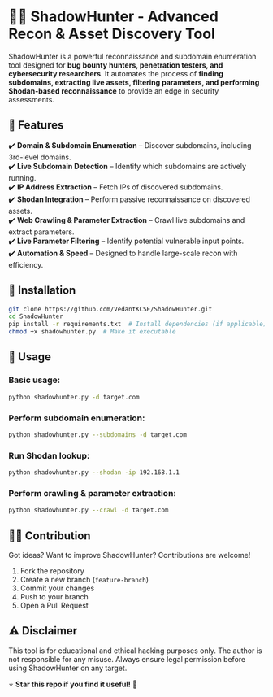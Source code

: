 # 🕵️‍♂️ ShadowHunter - Advanced Recon & Asset Discovery Tool  

ShadowHunter is a powerful reconnaissance and subdomain enumeration tool designed for **bug bounty hunters, penetration testers, and cybersecurity researchers**. It automates the process of **finding subdomains, extracting live assets, filtering parameters, and performing Shodan-based reconnaissance** to provide an edge in security assessments.  

## 🚀 Features  
✔️ **Domain & Subdomain Enumeration** – Discover subdomains, including 3rd-level domains.  
✔️ **Live Subdomain Detection** – Identify which subdomains are actively running.  
✔️ **IP Address Extraction** – Fetch IPs of discovered subdomains.  
✔️ **Shodan Integration** – Perform passive reconnaissance on discovered assets.  
✔️ **Web Crawling & Parameter Extraction** – Crawl live subdomains and extract parameters.  
✔️ **Live Parameter Filtering** – Identify potential vulnerable input points.  
✔️ **Automation & Speed** – Designed to handle large-scale recon with efficiency.  

## 📌 Installation  
```bash
git clone https://github.com/VedantKCSE/ShadowHunter.git
cd ShadowHunter
pip install -r requirements.txt  # Install dependencies (if applicable)
chmod +x shadowhunter.py  # Make it executable
```

## 🎯 Usage  
### Basic usage:  
```bash
python shadowhunter.py -d target.com
```

### Perform subdomain enumeration:  
```bash
python shadowhunter.py --subdomains -d target.com
```

### Run Shodan lookup:  
```bash
python shadowhunter.py --shodan -ip 192.168.1.1
```

### Perform crawling & parameter extraction:  
```bash
python shadowhunter.py --crawl -d target.com
```

## 🏴‍☠️ Contribution  
Got ideas? Want to improve ShadowHunter? Contributions are welcome!  

1. Fork the repository  
2. Create a new branch (`feature-branch`)  
3. Commit your changes  
4. Push to your branch  
5. Open a Pull Request  

## ⚠️ Disclaimer  
This tool is for educational and ethical hacking purposes only. The author is not responsible for any misuse. Always ensure legal permission before using ShadowHunter on any target.  

⭐ **Star this repo if you find it useful!** 🚀
